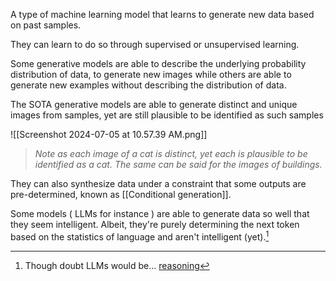 A type of machine learning model that learns to generate new data based on past samples.

They can learn to do so through supervised or unsupervised learning.

Some generative models are able to describe the underlying probability distribution of data, to generate new images while others are able to generate new examples without describing the distribution of data.

The SOTA generative models are able to generate distinct and unique images from samples, yet are still plausible to be identified as such samples

![[Screenshot 2024-07-05 at 10.57.39 AM.png]]

> *Note as each image of a cat is distinct, yet each is plausible to be identified as a cat.*
> *The same can be said for the images of buildings.*

They can also synthesize data under a constraint that some outputs are pre-determined, known as [[Conditional generation]].

Some models ( LLMs for instance ) are able to generate data so well that they seem intelligent. Albeit, they're purely determining the next token based on the statistics of language and aren't intelligent (yet).[^1]

[^1]: Though doubt LLMs would be... [reasoning](https://vxnuaj.substack.com/s/infinity/llmc)